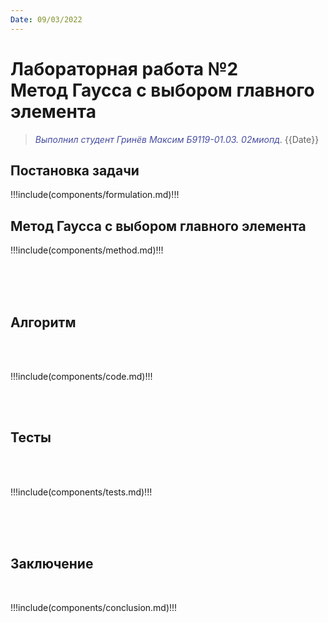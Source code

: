 ```yaml
---
Date: 09/03/2022
---
```


**Лабораторная работа №2** \
Метод Гаусса с выбором главного элемента
=====================================================
><span style="color:#474DA1">*Выполнил студент Гринёв Максим Б9119-01.03.
02миопд*</span>. {{Date}}


## Постановка задачи

!!!include(components/formulation.md)!!!

<div style="page-break-after: always;"></div>

## Метод Гаусса с выбором главного элемента

!!!include(components/method.md)!!!

<br>
<br>
<br>

## Алгоритм

<br>
<br>

!!!include(components/code.md)!!!

<br>
<br>

## Тесты

<br>
<br>

!!!include(components/tests.md)!!!

<div style="page-break-after: always;"></div>

<br>
<br>
<br>

## Заключение

<br>

!!!include(components/conclusion.md)!!!

<style>
    .img {
        display:block;
        margin-left:auto;
        margin-right:auto;
        border: 1px, solid, black;
    }
</style>
